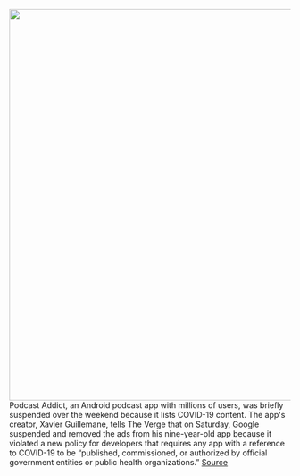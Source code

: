 <img src='https://cdn.vox-cdn.com/thumbor/lIZAkP_1GQnc0Dyh8QL8O0G9fh0=/0x0:2862x810/1200x800/filters:focal(1203x177:1659x633)/cdn.vox-cdn.com/uploads/chorus_image/image/66812259/Screen_Shot_2020_05_18_at_1.59.51_PM.0.png' width='700px' /><br/>
Podcast Addict, an Android podcast app with millions of users, was briefly suspended over the weekend because it lists COVID-19 content. The app's creator, Xavier Guillemane, tells The Verge that on Saturday, Google suspended and removed the ads from his nine-year-old app because it violated a new policy for developers that requires any app with a reference to COVID-19 to be “published, commissioned, or authorized by official government entities or public health organizations.”
<a href='https://www.theverge.com/2020/5/18/21262504/google-podcast-addict-suspension-android-policy-demonetization'> Source <a/>